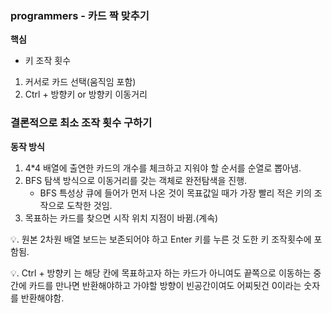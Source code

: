 ### programmers - 카드 짝 맞추기


**핵심**

- 키 조작 횟수
1. 커서로 카드 선택(움직임 포함)
2. Ctrl + 방향키 or 방향키 이동거리

### 결론적으로 최소 조작 횟수 구하기


**동작 방식**
1. 4*4 배열에 출연한 카드의 개수를 체크하고 지워야 할 순서를 순열로 뽑아냄.
2. BFS 탐색 방식으로 이동거리를 갖는 객체로 완전탐색을 진행.
   - BFS 특성상 큐에 들어가 먼저 나온 것이 목표값일 때가 가장 빨리 적은 키의 조작으로 도착한 것임.
3. 목표하는 카드를 찾으면 시작 위치 지점이 바뀜.(계속)

💡. 원본 2차원 배열 보드는 보존되어야 하고 Enter 키를 누른 것 도한 키 조작횟수에 포함됨.

💡. Ctrl + 방향키 는 해당 칸에 목표하고자 하는 카드가 아니여도 끝쪽으로 이동하는 중간에 카드를 만나면 반환해야하고 가야할 방향이 빈공간이여도 어찌됫건 0이라는 숫자를 반환해야함.


